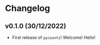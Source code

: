 # Changelog

<!--next-version-placeholder-->

## v0.1.0 (30/12/2022)

- First release of `pycounts`! Welcome! Hello!
